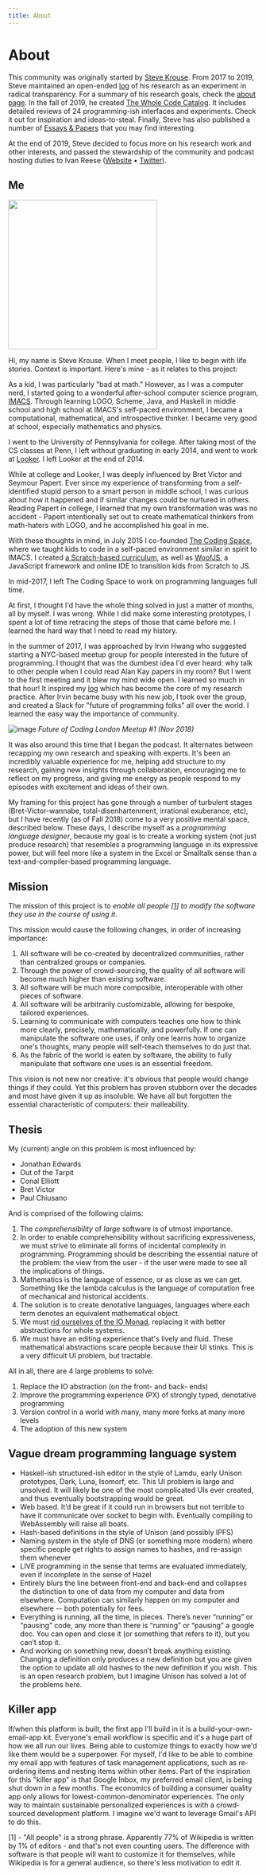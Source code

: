 ```yaml
---
title: About
---
```


# About

This community was originally started by [Steve Krouse](https://stevekrouse.com). From 2017 to 2019, Steve maintained an open-ended [log](/log) of his research as an experiment in radical transparency. For a summary of his research goals, check the [about page](/about). In the fall of 2019, he created [The Whole Code Catalog](/catalog). It includes detailed reviews of 24 programming-ish interfaces and experiments. Check it out for inspiration and ideas-to-steal. Finally, Steve has also published a number of [Essays & Papers](/essays-papers) that you may find interesting.

At the end of 2019, Steve decided to focus more on his research work and other interests, and passed the stewardship of the community and podcast hosting duties to Ivan Reese ([Website](https://ivanish.ca) • [Twitter](https://twitter.com/spiralganglion)).

## Me

<img src="https://user-images.githubusercontent.com/2288939/50344796-70be6c00-0524-11e9-8e01-5d3c6ae89ff7.png" height="300px">

Hi, my name is Steve Krouse. When I meet people, I like to begin with life stories. Context is important. Here's mine - as it relates to this project:

As a kid, I was particularly "bad at math." However, as I was a computer nerd, I started going to a wonderful after-school computer science program, [IMACS](https://imacs.org). Through learning LOGO, Scheme, Java, and Haskell in middle school and high school at IMACS's self-paced environment, I became a computational, mathematical, and introspective thinker. I became very good at school, especially mathematics and physics.

I went to the University of Pennsylvania for college. After taking most of the CS classes at Penn, I left without graduating in early 2014, and went to work at [Looker](https://looker.com). I left Looker at the end of 2014.

While at college and Looker, I was deeply influenced by Bret Victor and Seymour Papert. Ever since my experience of transforming from a self-identified stupid person to a smart person in middle school, I was curious about how it happened and if similar changes could be nurtured in others. Reading Papert in college, I learned that my own transformation was was no accident - Papert intentionally set out to create mathematical thinkers from math-haters with LOGO, and he accomplished his goal in me.

With these thoughts in mind, in July 2015 I co-founded [The Coding Space](https://thecodingspace.com), where we taught kids to code in a self-paced environment similar in spirit to IMACS. I created [a Scratch-based curriculum](https://coding.space), as well as [WoofJS](https://woofjs.com), a JavaScript framework and online IDE to transition kids from Scratch to JS.

In mid-2017, I left The Coding Space to work on programming languages full time.

At first, I thought I'd have the whole thing solved in just a matter of months, all by myself. I was wrong. While I did make some interesting prototypes, I spent a lot of time retracing the steps of those that came before me. I learned the hard way that I need to read my history.

In the summer of 2017, I was approached by Irvin Hwang who suggested starting a NYC-based meetup group for people interested in the future of programming. I thought that was the dumbest idea I'd ever heard: why talk to other people when I could read Alan Kay papers in my room? But I went to the first meeting and it blew my mind wide open. I learned so much in that hour! It inspired my [log](./log) which has become the core of my research practice. After Irvin became busy with his new job, I took over the group, and created a Slack for "future of programming folks" all over the world. I learned the easy way the importance of community.

![image](https://user-images.githubusercontent.com/2288939/50345144-e5de7100-0525-11e9-8404-6162ccfc2bfd.png)
_Future of Coding London Meetup #1 (Nov 2018)_

It was also around this time that I began the podcast. It alternates between recapping my own research and speaking with experts. It's been an incredibly valuable experience for me, helping add structure to my research, gaining new insights through collaboration, encouraging me to reflect on my progress, and giving me energy as people respond to my episodes with excitement and ideas of their own.

My framing for this project has gone through a number of turbulent stages (Bret-Victor-wannabe, total-disenhartenment, irrational exuberance, etc), but I have recently (as of Fall 2018) come to a very positive mental space, described below. These days, I describe myself as a *programming language designer*, because my goal is to create a working system (not just produce research) that resembles a programming language in its expressive power, but will feel more like a system in the Excel or Smalltalk sense than a text-and-compiler-based programming language.

## Mission

The mission of this project is to *enable all people [[1](#1)] to modify the software they use in the course of using it*.

This mission would cause the following changes, in order of increasing importance:

1. All software will be co-created by decentralized communities, rather than centralized groups or companies.
2. Through the power of crowd-sourcing, the quality of all software will become much higher than existing software.
3. All software will be much more composible, interoperable with other pieces of software.
4. All software will be arbitrarily customizable, allowing for bespoke, tailored experiences.
5. Learning to communicate with computers teaches one how to think more clearly, precisely, mathematically, and powerfully. If one can manipulate the software one uses, if only one learns how to organize one's thoughts, many people will self-teach themselves to do just that.
6. As the fabric of the world is eaten by software, the ability to fully manipulate that software one uses is an essential freedom.

This vision is not new nor creative: it's obvious that people would change things if they could. Yet this problem has proven stubborn over the decades and most have given it up as insoluble. We have all but forgotten the essential characteristic of computers: their malleability.

## Thesis

My (current) angle on this problem is most influenced by:

* Jonathan Edwards
* Out of the Tarpit
* Conal Elliott
* Bret Victor
* Paul Chiusano

And is comprised of the following claims:

1. The *comprehensibility* of *large* software is of utmost importance.
2. In order to enable comprehensibility without sacrificing expressiveness, we must strive to eliminate all forms of incidental complexity in programming. Programming should be describing the essential nature of the problem: the view from the user - if the user were made to see all the implications of things.
3. Mathematics is the language of essence, or as close as we can get. Something like the lambda calculus is the language of computation free of mechanical and historical accidents.
4. The solution is to create denotative languages, languages where each term denotes an equivalent mathematical object.
5. We must [rid ourselves of the IO Monad](http://conal.net/blog/posts/can-functional-programming-be-liberated-from-the-von-neumann-paradigm), replacing it with better abstractions for whole systems.
6. We must have an editing experience that's lively and fluid. These mathematical abstractions scare people because their UI stinks. This is a very difficult UI problem, but tractable.


All in all, there are 4 large problems to solve:

1. Replace the IO abstraction (on the front- and back- ends)
2. Improve the programming experience (PX) of strongly typed, denotative programming
3. Version control in a world with many, many more forks at many more levels
4. The adoption of this new system

## Vague dream programming language system

* Haskell-ish structured-ish editor in the style of Lamdu, early Unison prototypes, Dark, Luna, Isomorf, etc. This UI problem is large and unsolved. It will likely be one of the most complicated UIs ever created, and thus eventually bootstrapping would be great.
* Web based. It’d be great if it could run in browsers but not terrible to have it communicate over socket to begin with. Eventually compiling to WebAssembly will raise all boats.
* Hash-based definitions in the style of Unison (and possibly IPFS)
* Naming system in the style of DNS (or something more modern) where specific people get rights to assign names to hashes, and re-assign them whenever
* LIVE programming in the sense that terms are evaluated immediately, even if incomplete in the sense of Hazel
* Entirely blurs the line between front-end and back-end and collapses the distinction to one of data from my computer and data from elsewhere. Computation can similarly happen on my computer and elsewhere -- both potentially for fees.
* Everything is running, all the time, in pieces. There’s never “running” or “pausing” code, any more than there is “running”  or “pausing” a google doc. You can open and close it (or something that refers to it), but you can’t stop it.
* And working on something new, doesn’t break anything existing.
Changing a definition only produces a new definition but you are given the option to update all old hashes to the new definition if you wish. This is an open research problem, but I imagine Unison has solved a lot of the problems here.

## Killer app

If/when this platform is built, the first app I'll build in it is a build-your-own-email-app kit. Everyone's email workflow is specific and it's a huge part of how we all run our lives. Being able to customize things to exactly how we'd like them would be a superpower. For myself, I'd like to be able to combine my email app with features of task management applications, such as re-ordering items and nesting items within other items. Part of the inspiration for this "killer app" is that Google Inbox, my preferred email client, is being shut down in a few months. The economics of building a consumer quality app only allows for lowest-common-denominator experiences. The only way to maintain sustainable personalized experiences is with a crowd-sourced development platform. I imagine we'd want to leverage Gmail's API to do this.

<a name="1">[1]</a> - "All people" is a strong phrase. Apparently 77% of Wikipedia is written by 1% of editors - and that's not even counting users. The difference with software is that people will want to customize it for themselves, while Wikipedia is for a general audience, so there's less motivation to edit it.
